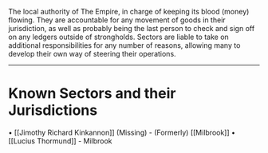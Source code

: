 The local authority of The Empire, in charge of keeping its blood (money) flowing. They are accountable for any movement of goods in their jurisdiction, as well as probably being the last person to check and sign off on any ledgers outside of strongholds. Sectors are liable to take on additional responsibilities for any number of reasons, allowing many to develop their own way of steering their operations.

---
# Known Sectors and their Jurisdictions
• [[Jimothy Richard Kinkannon]] (Missing) - (Formerly) [[Milbrook]]
• [[Lucius Thormund]] - Milbrook